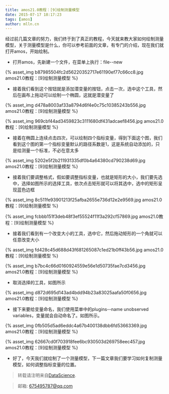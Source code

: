 ```yaml
---
title: amos21.0教程：[9]绘制测量模型
date: 2015-07-17 18:17:23
tags: [amos]
author: mlln.cn
---
```

经过前几篇文章的努力，我们终于到了真正的教程，今天就来教大家如何绘制测量模型，关于测量模型是什么，你可以参考前面的文章，有专门的介绍，现在我们就打开amos，开始绘制。

- 打开amos，先新建一个文件，在菜单上执行：file--new

{% asset_img b87985504fc2d56220352717e61190ef77c66cc8.jpg amos21.0教程：[9]绘制测量模型 %}

- 接着我们看到这个按钮就是添加潜变量的按钮，点击一次，选中这个工具，然后在画布上拖动可以绘制一个椭圆，这就是潜变量了

{% asset_img d478a8003af33a8794d6f4e0c75c10385243b556.jpg amos21.0教程：[9]绘制测量模型 %}

{% asset_img 969cbf44ad3459823c3111680df431adcaef8456.jpg amos21.0教程：[9]绘制测量模型 %}

- 接着在椭圆上连续点击四次，可以绘制四个指标变量，得到下面这个图，我们看到这个图的第一个指标变量默认的路径系数是1，这是系统自动添加的，只是给测量一个标准，不必在意太多

{% asset_img 5202e5f2b211931335df0b4a64380cd790238d69.jpg amos21.0教程：[9]绘制测量模型 %}

- 接着我们要调整格式，假如要调整指标变量，也就是矩形的大小，我们要先选中，选择如图所示的选择工具，依次点击矩形就可以将其选中，选中的矩形呈现蓝色边框

{% asset_img 8c511fe93901213f25afba2655e736d12e2e9569.jpg amos21.0教程：[9]绘制测量模型 %}

{% asset_img fcbbb151f3deb48f3ef55524f11f3a292cf57869.jpg amos21.0教程：[9]绘制测量模型 %}

- 接着我们看到有一个改变大小的工具，选中它，然后拖动矩形的一个角就可以任意改变大小

{% asset_img fd428c45d688d43f681265087c1ed21b0ff43b56.jpg amos21.0教程：[9]绘制测量模型 %}

{% asset_img b7bc4c66d0160924559e56e1d50735fae7cd3456.jpg amos21.0教程：[9]绘制测量模型 %}

- 取消选择的工具，如图所示

{% asset_img d872d695d143ad4bdd94b23a83025aafa50f0656.jpg amos21.0教程：[9]绘制测量模型 %}

- 接下来要给变量命名，我们使用菜单中的plugins--name unobserved variables，变量就会自动命名了。如图所示。

{% asset_img 0fb505d5ad6eddc4a67b400138dbb6fd53663369.jpg amos21.0教程：[9]绘制测量模型 %}

{% asset_img 62667cd0f703918fee6bc930503d269758eec457.jpg amos21.0教程：[9]绘制测量模型 %}

- 好了，今天我们就绘制了一个测量模型，下一篇文章我们要学习如何复制测量模型，如何调整指标变量的位置。

> 转载请注明来自[DataScience](http://mlln.cn).

> 邮箱: 675495787@qq.com 
